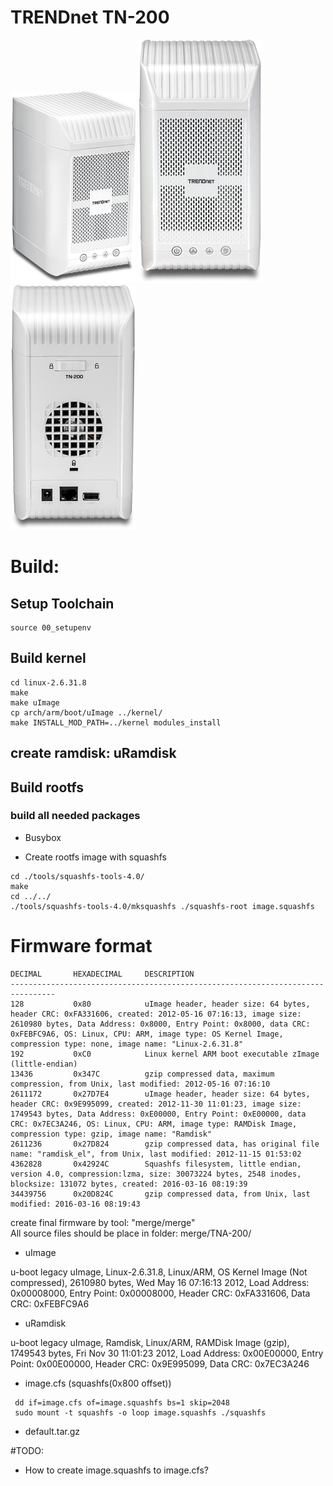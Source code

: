 # TRENDnet TN-200

![TN-200](images/TN-200.jpg)
![TN-200](images/TN-200_front.jpg)
![TN-200](images/TN-200_back.jpg)

# Build:
## Setup Toolchain
```
source 00_setupenv
```
## Build kernel
```
cd linux-2.6.31.8
make
make uImage
cp arch/arm/boot/uImage ../kernel/
make INSTALL_MOD_PATH=../kernel modules_install
```
## create ramdisk: uRamdisk

## Build rootfs
### build all needed packages
* Busybox


* Create rootfs image with squashfs

```
cd ./tools/squashfs-tools-4.0/
make
cd ../../
./tools/squashfs-tools-4.0/mksquashfs ./squashfs-root image.squashfs 
```

# Firmware format
```
DECIMAL       HEXADECIMAL     DESCRIPTION
--------------------------------------------------------------------------------
128           0x80            uImage header, header size: 64 bytes, header CRC: 0xFA331606, created: 2012-05-16 07:16:13, image size: 2610980 bytes, Data Address: 0x8000, Entry Point: 0x8000, data CRC: 0xFEBFC9A6, OS: Linux, CPU: ARM, image type: OS Kernel Image, compression type: none, image name: "Linux-2.6.31.8"
192           0xC0            Linux kernel ARM boot executable zImage (little-endian)
13436         0x347C          gzip compressed data, maximum compression, from Unix, last modified: 2012-05-16 07:16:10
2611172       0x27D7E4        uImage header, header size: 64 bytes, header CRC: 0x9E995099, created: 2012-11-30 11:01:23, image size: 1749543 bytes, Data Address: 0xE00000, Entry Point: 0xE00000, data CRC: 0x7EC3A246, OS: Linux, CPU: ARM, image type: RAMDisk Image, compression type: gzip, image name: "Ramdisk"
2611236       0x27D824        gzip compressed data, has original file name: "ramdisk_el", from Unix, last modified: 2012-11-15 01:53:02
4362828       0x42924C        Squashfs filesystem, little endian, version 4.0, compression:lzma, size: 30073224 bytes, 2548 inodes, blocksize: 131072 bytes, created: 2016-03-16 08:19:39
34439756      0x20D824C       gzip compressed data, from Unix, last modified: 2016-03-16 08:19:43
```
create final firmware by tool: "merge/merge" <br>
All source files should be place in folder: merge/TNA-200/

 * uImage

u-boot legacy uImage, Linux-2.6.31.8, Linux/ARM, OS Kernel Image (Not compressed), 2610980 bytes, Wed May 16 07:16:13 2012, Load Address: 0x00008000, Entry Point: 0x00008000, Header CRC: 0xFA331606, Data CRC: 0xFEBFC9A6

 * uRamdisk

u-boot legacy uImage, Ramdisk, Linux/ARM, RAMDisk Image (gzip), 1749543 bytes, Fri Nov 30 11:01:23 2012, Load Address: 0x00E00000, Entry Point: 0x00E00000, Header CRC: 0x9E995099, Data CRC: 0x7EC3A246

 * image.cfs (squashfs(0x800 offset))

```
 dd if=image.cfs of=image.squashfs bs=1 skip=2048
 sudo mount -t squashfs -o loop image.squashfs ./squashfs
```
 * default.tar.gz


#TODO:
 * How to create image.squashfs to image.cfs?

